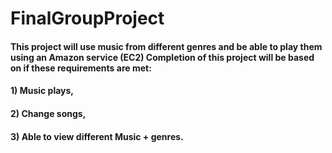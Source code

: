 # FinalGroupProject
#### This project will use music from different genres and be able to play them using an Amazon service (EC2) Completion of this project will be based on if these requirements are met: 
#### 1) Music plays, 
#### 2) Change songs, 
#### 3) Able to view different Music + genres. 
